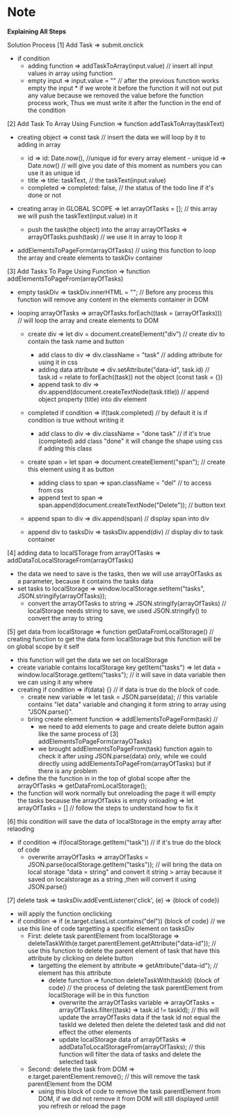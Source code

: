# Note

**Explaining All Steps**

Solution Process
[1] Add Task => submit.onclick

- if condition
  - adding function => addTaskToArray(input.value) // insert all input values in array using function
  - empty input => input.value = "" // after the previous function works empty the input \* if we wrote it before the function it will not out put any value because we removed the value before the function process work, Thus we must write it after the function in the end of the condition

[2] Add Task To Array Using Function => function addTaskToArray(taskText)

- creating object => const task // insert the data we will loop by it to adding in array

  - id => id: Date.now(), //unique id for every array element - unique id => Date.now() // will give you date of this moment as numbers you can use it as unique id
  - title => title: taskText, // the taskText(input.value)
  - completed => completed: false, // the status of the todo line if it's done or not

- creating array in GLOBAL SCOPE => let arrayOfTasks = []; // this array we will push the taskText(input.value) in it

  - push the task(the object) into the array arrayOfTasks => arrayOfTasks.push(task) // we use it in array to loop it

- addElementsToPageForm(arrayOfTasks) // using this function to loop the array and create elements to taskDiv container

[3] Add Tasks To Page Using Function => function addElementsToPageFrom(arrayOfTasks)

- empty taskDiv => taskDiv.innerHTML = ""; // Before any process this function will remove any content in the elements container in DOM
- looping arrayOfTasks => arrayOfTasks.forEach((task = (arrayOfTasks))) // will loop the array and create elements to DOM

  - create div => let div = document.createElement("div") // create div to contain the task name and button
    - add class to div => div.className = "task" // adding attribute for using it in css
    - adding data attribute => div.setAttribute("data-id", task.id) // task.id = relate to forEach((task)) not the object (const task = {})
    - append task to div => div.append(document.createTextNode(task.title)) // append object property (title) into div element
  - completed if condition => if(task.completed) // by default it is if condition is true without writing it

    - add class to div => div.className = "done task" // if it's true (completed) add class "done" it will change the shape using css if adding this class

  - create span = let span => document.createElement("span"); // create this element using it as button

    - adding class to span => span.className = "del" // to access from css
    - append text to span => span.append(document.createTextNode("Delete")); // button text

  - append span to div => div.append(span) // display span into div
  - append div to tasksDiv => tasksDiv.append(div) // display div to task container

[4] adding data to localSTorage from arrayOfTasks => addDataToLocalStorageFrom(arrayOfTasks)

- the data we need to save is the tasks, then we will use arrayOfTasks as a parameter, because it contains the tasks data
- set tasks to localStorage => window.localStorage.setItem("tasks", JSON.stringify(arrayOfTasks));
  - convert the arrayOfTasks to string => JSON.stringify(arrayOfTasks) // localStorage needs string to save, we used JSON.stringify() to convert the array to string

[5] get data from localStorage => function getDataFromLocalStorage() // creating function to get the data form localStorage but this function will be on global scope by it self

- this function will get the data we set on localStorage
- create variable contains localStorage key getItem("tasks") => let data = window.localStorage.getItem("tasks"); // it will save in data variable then we can using it any where
- creating if condition => if(data) {} // if data is true do the block of code.
  - create new variable => let task = JSON.parse(data); // this variable contains "let data" variable
    and changing it form string to array using "JSON.parse()".
  - bring create element function => addElementsToPageForm(task) //
    - we need to add elements to page and create delete button again like the same process of [3] addElementsToPageForm(arrayOTasks)
    - we brought addElementsToPageFrom(task) function again to check it after using JSON.parse(data) only, while we could directly using addElementsToPageFrom(arrayOfTasks) but if there is any problem
- define the the function in in the top of global scope after the arrayOfTasks => getDataFromLocalStorage();
- the function will work normally but onreloading the page it will empty the tasks because the arrayOfTasks is empty onloading => let arrayOfTasks = [] // follow the steps to understand how to fix it

[6] this condition will save the data of localStorage in the empty array after relaoding

- if condition => if(localStorage.getItem("task")) // if it's true do the block of code
  - overwrite arrayOfTasks => arrayOfTasks = JSON.parse(localStorage.getItem("tasks")); // will bring the data on local storage "data = string" and convert it string > array because it saved on localstorage as a string
    ,then will convert it using JSON.parse()

[7] delete task => tasksDiv.addEventListener('click', (e) => {block of code})

- will apply the function onclicking
- if condition => if (e.target.classList.contains("del")) {block of code} // we use this line of code targetting a specific element on tasksDiv
  - First: delete task parentElement from localStorage => deleteTaskWith(e.target.parentElement.getAttribute("data-id")); // use this function to delete the parent element of task
    that have this attribute by clicking on delete button
    - targetting the element by attribute => getAttribute("data-id"); // element has this attribute
      - delete function => function deleteTaskWith(taskId) {block of code} // the process of deleting the task parentElement from localStorage will be in this function
        - overwrite the arrayOfTasks variable => arrayOfTasks = arrayOfTasks.filter((task) => task.id != taskId); // this will update the arrayOfTasks data if the task id not equal the taskId we deleted
          then delete the deleted task and did not effect the other elements
        - update localStorage data of arrayOfTasks => addDataToLocalStorageFrom(arrayOfTasks); // this function will filter the data of tasks and delete the selected task
  - Second: delete the task from DOM => e.target.parentElement.remove(); // this will remove the task parentElement from the DOM
    - using this block of code to remove the task parentElement from DOM, if we did not remove it from DOM will still displayed untill you refresh or reload the page
